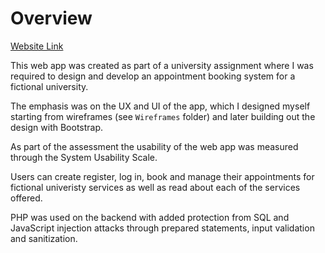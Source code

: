 # Overview
[Website Link](https://mayar.abertay.ac.uk/~1704796/CMP206/)

This web app was created as part of a university assignment where I was required to design and develop an appointment booking system for a fictional university.

The emphasis was on the UX and UI of the app, which I designed myself starting from wireframes (see `Wireframes` folder) and later building out the design with Bootstrap. 

As part of the assessment the usability of the web app was measured through the System Usability Scale.

Users can create register, log in, book and manage their appointments for fictional univeristy services as well as read about each of the services offered. 

PHP was used on the backend with added protection from SQL and JavaScript injection attacks through prepared statements, input validation and sanitization.

